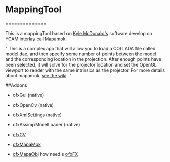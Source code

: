 # MappingTool
==============

This is a mappingTool based on [Kyle McDonald's](http://kylemcdonald.net/) software develop on YCAM interlay call [Mapamok](http://interlab.ycam.jp/en/projects/guestresearch/vol1).

" This is a complex app that will allow you to load a COLLADA file called model.dae, and then specify some number of points between the model and the corresponding location in the projection. After enough points have been selected, it will solve for the projector location and set the OpenGL viewport to render with the same intrinsics as the projector. For more details about mapamok, [see the wiki](https://github.com/YCAMInterlab/ProCamToolkit/wiki). "

##Addons

- ofxGui (native)

- ofxOpenCv (native)

- ofxXmlSettings (native)

- ofxAssimpModelLoader (native)

- [ofxCV](https://github.com/kylemcdonald/ofxCv)

- [ofxMapaMok](https://github.com/natxopedreira/ofxMapamok)

- [ofxMapaObj](https://github.com/natxopedreira/ofxMapaObj) how need's [ofxFX](https://github.com/patriciogonzalezvivo/ofxFX)


